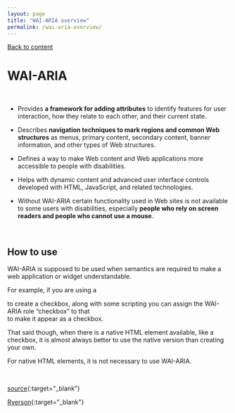 ```yaml
---
layout: page
title: "WAI-ARIA overview"
permalink: /wai-aria-overview/
---
```

<link rel="stylesheet" href="/assets/css/style.css?v=07f9abc06ad55cffb2433692575c223659db012e" media="screen"><link rel="stylesheet" href="/css/style.css">
<a class="back-link" href="https://shoshiko.github.io">Back to content</a>
   
<div class="inner" markdown="1">

# WAI-ARIA

&nbsp;

- Provides **a framework for adding attributes** to identify features for user interaction, how they relate to each other, and their current state. 

- Describes **navigation techniques to mark regions and common Web structures** as menus, primary content, secondary content, banner information, and other types of Web structures.

- Defines a way to make Web content and Web applications more accessible to people with disabilities. 
  
- Helps with dynamic content and advanced user interface controls developed with HTML, JavaScript, and related technologies.
  
-  Without WAI-ARIA certain functionality used in Web sites is not available to some users with disabilities, especially **people who rely on screen readers and people who cannot use a mouse**. 

&nbsp;

## How to use

WAI-ARIA is supposed to be used when semantics are required to make a web application or widget understandable. 

For example, if you are using a <div> to create a checkbox, along with some scripting you can assign the WAI-ARIA role “checkbox” to that <div> to make it appear as a checkbox.

That said though, when there is a native HTML element available, like a checkbox, it is almost always better to use the native version than creating your own. 

For native HTML elements, it is not necessary to use WAI-ARIA. 

&nbsp;

[source](https://www.w3.org/WAI/standards-guidelines/aria/){:target="_blank"}

[Ryerson](https://pressbooks.library.ryerson.ca/wafd/chapter/what-is-wai-aria/){:target="_blank"}

</div>